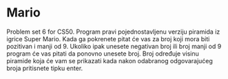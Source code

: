 # Mario
Problem set 6 for CS50.
Program pravi pojednostavljenu verziju piramida iz igrice Super Mario. Kada ga pokrenete pitat će vas za broj koji mora biti pozitivan i manji od 9. Ukoliko ipak unesete negativan broj ili broj manji od 9 program će vas pitati da ponovno unesete broj. Broj određuje visinu piramide koja će vam se prikazati kada nakon odabranog odgovarajućeg broja pritisnete tipku enter.
